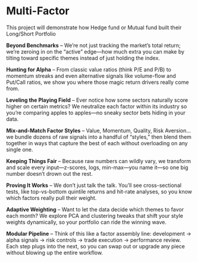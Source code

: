 # Multi-Factor
This project will demonstrate how Hedge fund or Mutual fund built their Long/Short Portfolio

**Beyond Benchmarks** – We’re not just tracking the market’s total return; we’re zeroing in on the “active” edge—how much extra you can make by tilting toward specific themes instead of just holding the index.

**Hunting for Alpha** – From classic value ratios (think P/E and P/B) to momentum streaks and even alternative signals like volume-flow and Put/Call ratios, we show you where those magic return drivers really come from.

**Leveling the Playing Field** – Ever notice how some sectors naturally score higher on certain metrics? We neutralize each factor within its industry so you’re comparing apples to apples—no sneaky sector bets hiding in your data.

**Mix-and-Match Factor Styles** – Value, Momentum, Quality, Risk Aversion… we bundle dozens of raw signals into a handful of “styles,” then blend them together in ways that capture the best of each without overloading on any single one.

**Keeping Things Fair** – Because raw numbers can wildly vary, we transform and scale every input—z-scores, logs, min-max—you name it—so one big number doesn’t drown out the rest.

**Proving It Works** – We don’t just talk the talk. You’ll see cross-sectional tests, like top-vs-bottom quintile returns and hit-rate analyses, so you know which factors really pull their weight.

**Adaptive Weighting** – Want to let the data decide which themes to favor each month? We explore PCA and clustering tweaks that shift your style weights dynamically, so your portfolio can ride the winning wave.

**Modular Pipeline** – Think of this like a factor assembly line: development → alpha signals → risk controls → trade execution → performance review. Each step plugs into the next, so you can swap out or upgrade any piece without blowing up the entire workflow.








